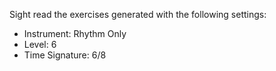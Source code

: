Sight read the exercises generated with the following settings:

- Instrument: Rhythm Only
- Level: 6
- Time Signature: 6/8
